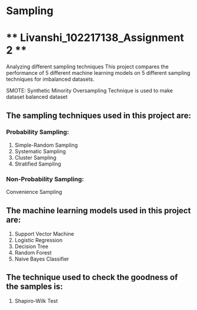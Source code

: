 # **Sampling**
# ** Livanshi_102217138_Assignment 2 **
Analyzing different sampling techniques
This project compares the performance of 5 different machine learning models on 5 different sampling techniques for imbalanced datasets.

SMOTE: Synthetic Minority Oversampling Technique is used to make dataset balanced dataset

## The sampling techniques used in this project are:
### Probability Sampling:
1. Simple-Random Sampling
2. Systematic Sampling
3. Cluster Sampling
4. Stratified Sampling

### Non-Probability Sampling:
Convenience Sampling

## The machine learning models used in this project are:
1. Support Vector Machine
2. Logistic Regression
3. Decision Tree
4. Random Forest
5. Naive Bayes Classifier

## The technique used to check the goodness of the samples is:
1. Shapiro-Wilk Test
